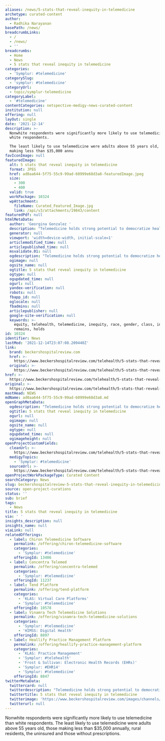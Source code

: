 ```yaml
---
aliases: /news/5-stats-that-reveal-inequity-in-telemedicine
archetype: curated-content
author:
  - Radhika Narayanan
basePath: /news/
breadcrumbLinks:
  - /
  - /news/
  - ''
breadcrumbs:
  - Home
  - News
  - 5 stats that reveal inequity in telemedicine
categories:
  - 'Symplur: #telemedicine'
categorySlug:
  - 'symplur: #telemedicine'
categoryUrl:
  - topic/symplur-telemedicine
categoryLabel:
  - '#telemedicine'
contentCategories: netspective-medigy-news-curated-content
institution: null
offering: null
layOut: single
date: '2021-12-14'
description: >-
  Nonwhite respondents were significantly more likely to use telemedicine than
  white respondents.

  The least likely to use telemedicine were adults above 55 years old, those
  making less than $35,000 annu
favIconImage: null
featuredImage:
  alt: 5 stats that reveal inequity in telemedicine
  format: JPEG
  href: ad0aa644-5f75-55c9-99ad-60999e68d3a8-featuredImage.jpeg
  size:
    - 300
    - 400
  valid: true
  workPackage: 10324
  wpAttachment:
    fileName: Curated_Featured_Image.jpg
    link: /api/v3/attachments/19843/content
featuredPdf: null
htmlMetaData:
  author: 'Georgina Gonzalez '
  description: "Telemedicine holds strong potential to democratize healthcare, but its use remains unequal, a Dec. 13 report shows.\_"
  generator: null
  viewport: 'width=device-width, initial-scale=1'
  articlemodified_time: null
  articlepublished_time: null
  msvalidate.01: null
  ogdescription: "Telemedicine holds strong potential to democratize healthcare, but its use remains unequal, a Dec. 13 report shows.\_"
  ogimage: null
  ogsite_name: null
  ogtitle: 5 stats that reveal inequity in telemedicine
  ogtype: null
  ogupdated_time: null
  ogurl: null
  yandex-verification: null
  robots: null
  fbapp_id: null
  oglocale: null
  fbadmins: null
  articlepublisher: null
  google-site-verification: null
  keywords: >-
    equity, telehealth, telemedicine, inequity, race, gender, class, income,
    remains, holds
id: 10324
identifier: News
lastMod: '2021-12-14T23:07:08.209440Z'
link:
  brand: beckershospitalreview.com
  href: >-
    https://www.beckershospitalreview.com/telehealth/5-stats-that-reveal-inequity-in-telemedicine.html
  original: >-
    https://www.beckershospitalreview.com/telehealth/5-stats-that-reveal-inequity-in-telemedicine.html
href: >-
  https://www.beckershospitalreview.com/telehealth/5-stats-that-reveal-inequity-in-telemedicine.html
original: >-
  https://www.beckershospitalreview.com/telehealth/5-stats-that-reveal-inequity-in-telemedicine.html
mastHead: NEWS
mdName: ad0aa644-5f75-55c9-99ad-60999e68d3a8.md
openGraphMetaData:
  ogdescription: "Telemedicine holds strong potential to democratize healthcare, but its use remains unequal, a Dec. 13 report shows.\_"
  ogtitle: 5 stats that reveal inequity in telemedicine
  ogurl: null
  ogimage: null
  ogsite_name: null
  ogtype: null
  ogupdated_time: null
  ogimageheight: null
openProjectCustomFields:
  cleanUrl: >-
    https://www.beckershospitalreview.com/telehealth/5-stats-that-reveal-inequity-in-telemedicine.html
  medigyTopics:
    - 'Symplur: #telemedicine'
  sourceUrl: >-
    https://www.beckershospitalreview.com/telehealth/5-stats-that-reveal-inequity-in-telemedicine.html
openProjectWorkPackageType: Curated Content
searchCategory: News
slug: beckershospitalreview-5-stats-that-reveal-inequity-in-telemedicine
source: open-project-curations
status: ''
sub: brief
tags:
  - News
title: 5 stats that reveal inequity in telemedicine
via: ' '
insights_description: null
insights_name: null
viaLink: null
relatedOfferings:
  - label: Chiron Telemedicine Software
    permalink: /offering/chiron-telemedicine-software
    categories:
      - 'Symplur: #telemedicine'
    offeringId: 13406
  - label: Concentra Telemed
    permalink: /offering/concentra-telemed
    categories:
      - 'Symplur: #telemedicine'
    offeringId: 11237
  - label: Tend Platform
    permalink: /offering/tend-platform
    categories:
      - 'KLAS: Virtual Care Platforms'
      - 'Symplur: #telemedicine'
    offeringId: 10578
  - label: Vinamra Tech Telemedicine Solutions
    permalink: /offering/vinamra-tech-telemedicine-solutions
    categories:
      - 'Symplur: #telemedicine'
      - 'HIMSS: Digital Health'
    offeringId: 8897
  - label: Heallify Practice Management Platform
    permalink: /offering/heallify-practice-management-platform
    categories:
      - 'KLAS: Practice Management'
      - 'Symplur: #telehealth'
      - 'Frost & Sullivan: Electronic Health Records (EHRs)'
      - 'Symplur: #EHR14'
      - 'Symplur: #telemedicine'
    offeringId: 8847
twitterMetaData:
  twittercard: null
  twitterdescription: "Telemedicine holds strong potential to democratize healthcare, but its use remains unequal, a Dec. 13 report shows.\_"
  twittertitle: 5 stats that reveal inequity in telemedicine
  twitterimage: 'https://www.beckershospitalreview.com/images/channels/telehealth/2.jpg'
  twitterurl: null
---
```

<p>Nonwhite respondents were significantly more likely to use telemedicine than white respondents.
The least likely to use telemedicine were adults above 55 years old, those making less than $35,000 annually, rural residents, the uninsured and those without prescriptions.</p>